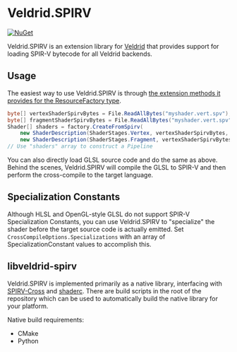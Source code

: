 # Veldrid.SPIRV

[![NuGet](https://img.shields.io/nuget/v/Veldrid.SPIRV.svg)](https://www.nuget.org/packages/Veldrid.SPIRV)

Veldrid.SPIRV is an extension library for [Veldrid](https://github.com/mellinoe/veldrid) that provides support for loading SPIR-V bytecode for all Veldrid backends.

## Usage

The easiest way to use Veldrid.SPIRV is through [the extension methods it provides for the ResourceFactory type](https://github.com/mellinoe/veldrid-spirv/blob/master/src/Veldrid.SPIRV/ResourceFactoryExtensions.cs).

```C#
byte[] vertexShaderSpirvBytes = File.ReadAllBytes("myshader.vert.spv");
byte[] fragmentShaderSpirvBytes = File.ReadAllBytes("myshader.vert.spv");
Shader[] shaders = factory.CreateFromSpirv(
    new ShaderDescription(ShaderStages.Vertex, vertexShaderSpirvBytes, "main"),
    new ShaderDescription(ShaderStages.Fragment, vertexShaderSpirvBytes, "main"));
// Use "shaders" array to construct a Pipeline
```

You can also directly load GLSL source code and do the same as above. Behind the scenes, Veldrid.SPIRV will compile the GLSL to SPIR-V and then perform the cross-compile to the target language.

## Specialization Constants

Although HLSL and OpenGL-style GLSL do not support SPIR-V Specialization Constants, you can use Veldrid.SPIRV to "specialize" the shader before the target source code is actually emitted. Set `CrossCompileOptions.Specializations` with an array of SpecializationConstant values to accomplish this.

## libveldrid-spirv

Veldrid.SPIRV is implemented primarily as a native library, interfacing with [SPIRV-Cross](https://github.com/KhronosGroup/SPIRV-Cross) and [shaderc](https://github.com/google/shaderc). There are build scripts in the root of the repository which can be used to automatically build the native library for your platform.

Native build requirements:

* CMake
* Python
